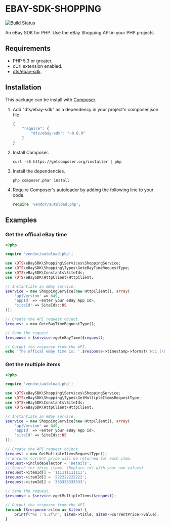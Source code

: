 # EBAY-SDK-SHOPPING

[![Build Status](https://travis-ci.org/davidtsadler/ebay-sdk-shopping.png?branch=master)](https://travis-ci.org/davidtsadler/ebay-sdk-shopping)

An eBay SDK for PHP. Use the eBay Shopping API in your PHP projects.

## Requirements

- PHP 5.3 or greater.
- cUrl extension enabled.
- [dts/ebay-sdk](https://github.com/davidtsadler/ebay-sdk).

## Installation

This package can be install with [Composer](http://getcomposer.org/).

1. Add "dts/ebay-sdk" as a dependency in your project's composer.json file.

   ```javascript
   {
       "require": {
           "dts/ebay-sdk": "~0.0.0"
       }
   }
   ```

1. Install Composer.

   ```
   curl -sS https://getcomposer.org/installer | php
   ```

1. Install the dependencies.

   ```
   php composer.phar install
   ```

1. Require Composer's autoloader by adding the following line to your code.

   ```php
   require 'vendor/autoload.php';
   ```

## Examples

### Get the offical eBay time

```php
<?php

require 'vendor/autoload.php';

use \DTS\eBaySDK\Shopping\Services\ShoppingService;
use \DTS\eBaySDK\Shopping\Types\GeteBayTimeRequestType;
use \DTS\eBaySDK\Constants\SiteIds;
use \DTS\eBaySDK\HttpClient\HttpClient;

// Instantiate an eBay service.
$service = new ShoppingService(new HttpClient(), array(
    'apiVersion' => 849,
    'appId' => <enter your eBay App Id>,
    'siteId' => SiteIds::US
));

// Create the API request object.
$request = new GeteBayTimeRequestType();

// Send the request.
$response = $service->geteBayTime($request);

// Output the response from the API.
echo 'The offical eBay time is: '.$response->timestamp->format('H:i (\G\M\T) \o\n l jS Y')."\n";
```

### Get the multiple items

```php
<?php

require 'vendor/autoload.php';

use \DTS\eBaySDK\Shopping\Services\ShoppingService;
use \DTS\eBaySDK\Shopping\Types\GetMultipleItemsRequestType;
use \DTS\eBaySDK\Constants\SiteIds;
use \DTS\eBaySDK\HttpClient\HttpClient;

// Instantiate an eBay service.
$service = new ShoppingService(new HttpClient(), array(
    'apiVersion' => 849,
    'appId' => <enter your eBay App Id>,
    'siteId' => SiteIds::US
));

// Create the API request object.
$request = new GetMultipleItemsRequestType();
// Ensures current price will be returned for each item.
$request->includeSelector = 'Details';
// Search for three items. (Replace ids with your own values)
$request->itemId[] = '111111111111';
$request->itemId[] = '222222222222';
$request->itemId[] = '333333333333';

// Send the request.
$response = $service->getMultipleItems($request);

// Output the response from the API.
foreach ($response->item as $item) {
    printf("%s : %.2f\n", $item->title, $item->currentPrice->value);
}
```
